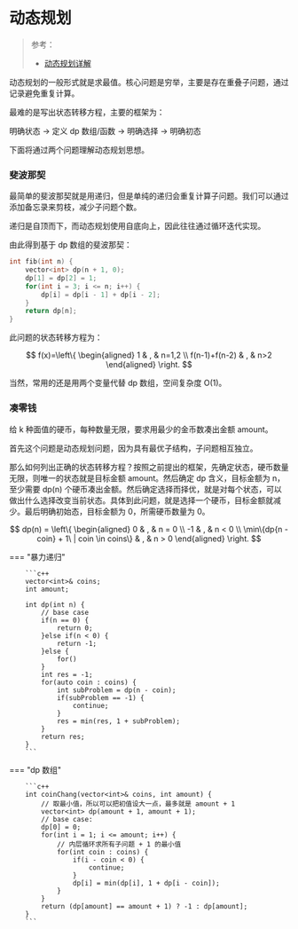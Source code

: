 # 动态规划

> 参考：
> 
> - [动态规划详解](https://labuladong.gitbook.io/algo/dong-tai-gui-hua-xi-lie/dong-tai-gui-hua-xiang-jie-jin-jie)

动态规划的一般形式就是求最值。核心问题是穷举，主要是存在重叠子问题，通过记录避免重复计算。

最难的是写出状态转移方程，主要的框架为：

明确状态 -> 定义 dp 数组/函数 -> 明确选择 -> 明确初态

下面将通过两个问题理解动态规划思想。

### 斐波那契

最简单的斐波那契就是用递归，但是单纯的递归会重复计算子问题。我们可以通过添加备忘录来剪枝，减少子问题个数。

递归是自顶而下，而动态规划使用自底向上，因此往往通过循环迭代实现。

由此得到基于 dp 数组的斐波那契：

```c++
int fib(int n) {
    vector<int> dp(n + 1, 0);
    dp[1] = dp[2] = 1;
    for(int i = 3; i <= n; i++) {
        dp[i] = dp[i - 1] + dp[i - 2];
    }
    return dp[n];
}
```

此问题的状态转移方程为：

$$
f(x)=\left\{
\begin{aligned}
1 & , & n=1,2 \\
f(n-1)+f(n-2) & , & n>2
\end{aligned}
\right.
$$

当然，常用的还是用两个变量代替 dp 数组，空间复杂度 O(1)。

### 凑零钱

给 k 种面值的硬币，每种数量无限，要求用最少的金币数凑出金额 amount。

首先这个问题是动态规划问题，因为具有最优子结构，子问题相互独立。

那么如何列出正确的状态转移方程？按照之前提出的框架，先确定状态，硬币数量无限，则唯一的状态就是目标金额 amount。然后确定 dp 含义，目标金额为 n，至少需要 dp(n) 个硬币凑出金额。然后确定选择而择优，就是对每个状态，可以做出什么选择改变当前状态。具体到此问题，就是选择一个硬币，目标金额就减少。最后明确初始态，目标金额为 0，所需硬币数量为 0。

$$
dp(n) = \left\{
\begin{aligned}
0 & , & n = 0 \\
-1 & , & n < 0 \\
\min\{dp{n - coin} + 1\ | coin \in coins\} & , & n > 0
\end{aligned}
\right.
$$

=== "暴力递归"

		```c++
		vector<int>& coins;
		int amount;
		
		int dp(int n) {
		    // base case
		    if(n == 0) {
		        return 0;
		    }else if(n < 0) {
		        return -1;
		    }else {
		        for()
		    }
		    int res = -1;
		    for(auto coin : coins) {
		        int subProblem = dp(n - coin);
		        if(subProblem == -1) {
		            continue;
		        }
		        res = min(res, 1 + subProblem);
		    }
		    return res;
		}
		```
		
=== "dp 数组"

		```c++
		int coinChang(vector<int>& coins, int amount) {
		    // 取最小值，所以可以把初值设大一点，最多就是 amount + 1
		    vector<int> dp(amount + 1, amount + 1);
		    // base case:
		    dp[0] = 0;
		    for(int i = 1; i <= amount; i++) {
		        // 内层循环求所有子问题 + 1 的最小值
		        for(int coin : coins) {
		            if(i - coin < 0) {
		                continue;
		            }
		            dp[i] = min(dp[i], 1 + dp[i - coin]);
		        }
		    }
		    return (dp[amount] == amount + 1) ? -1 : dp[amount];
		}
		```
		
